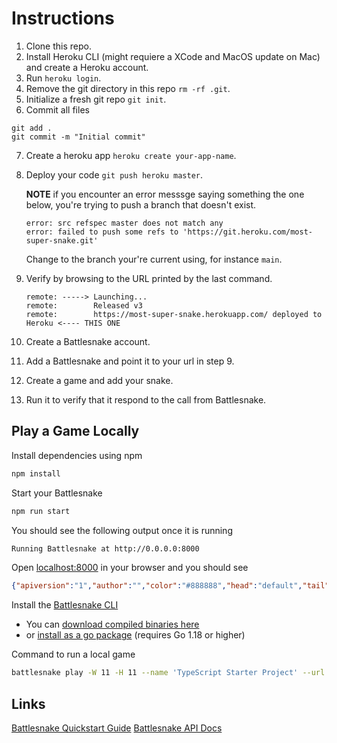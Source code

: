 # Instructions

1. Clone this repo.
2. Install Heroku CLI (might requiere a XCode and MacOS update on Mac) and create a Heroku account.
3. Run `heroku login`.
4. Remove the git directory in this repo `rm -rf .git`.
5. Initialize a fresh git repo `git init`.
6. Commit all files 
```
git add .
git commit -m "Initial commit"
```
7. Create a heroku app `heroku create your-app-name`.
8. Deploy your code `git push heroku master`. 

    **NOTE** if you encounter an error messsge saying something the one below, you're trying to push a branch that doesn't exist.

    ````
    error: src refspec master does not match any  
    error: failed to push some refs to 'https://git.heroku.com/most-super-snake.git'
    ````
    
    Change to the branch your're current using, for instance `main`.
    
9. Verify by browsing to the URL printed by the last command. 
    
    ````
    remote: -----> Launching...
    remote:        Released v3
    remote:        https://most-super-snake.herokuapp.com/ deployed to Heroku <---- THIS ONE 
    ````
10. Create a Battlesnake account.
11. Add a Battlesnake and point it to your url in step 9.
12. Create a game and add your snake.
13. Run it to verify that it respond to the call from Battlesnake.



## Play a Game Locally

Install dependencies using npm

```sh
npm install
```

Start your Battlesnake

```sh
npm run start
```

You should see the following output once it is running

```sh
Running Battlesnake at http://0.0.0.0:8000
```

Open [localhost:8000](http://localhost:8000) in your browser and you should see

```json
{"apiversion":"1","author":"","color":"#888888","head":"default","tail":"default"}
```

Install the [Battlesnake CLI](https://github.com/BattlesnakeOfficial/rules/tree/main/cli)
* You can [download compiled binaries here](https://github.com/BattlesnakeOfficial/rules/releases)
* or [install as a go package](https://github.com/BattlesnakeOfficial/rules/tree/main/cli#installation) (requires Go 1.18 or higher)

Command to run a local game

```sh
battlesnake play -W 11 -H 11 --name 'TypeScript Starter Project' --url http://localhost:8000 -g solo --browser
```

## Links
[Battlesnake Quickstart Guide](https://docs.battlesnake.com/quickstart)
[Battlesnake API Docs](https://docs.battlesnake.com/api)
